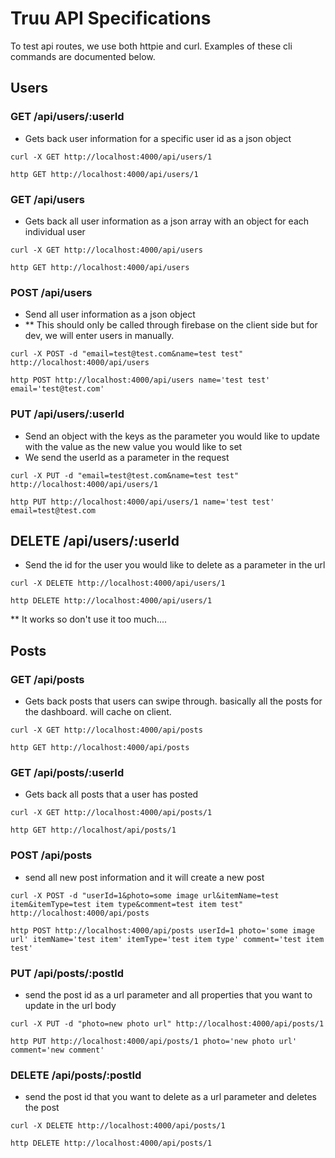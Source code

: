 # Truu API Specifications
To test api routes, we use both httpie and curl. Examples of these cli commands are documented below.

## Users
### GET /api/users/:userId
- Gets back user information for a specific user id as a json object

`curl -X GET http://localhost:4000/api/users/1`

`http GET http://localhost:4000/api/users/1`

### GET /api/users
- Gets back all user information as a json array with an object for each individual user

`curl -X GET http://localhost:4000/api/users`

`http GET http://localhost:4000/api/users`

### POST /api/users
- Send all user information as a json object
- ** This should only be called through firebase on the client side but for dev, we will enter users in manually.

`curl -X POST -d "email=test@test.com&name=test test" http://localhost:4000/api/users`

`http POST http://localhost:4000/api/users name='test test' email='test@test.com'`

### PUT /api/users/:userId
- Send an object with the keys as the parameter you would like to update with the value as the new value you would like to set
- We send the userId as a parameter in the request

`curl -X PUT -d "email=test@test.com&name=test test" http://localhost:4000/api/users/1`

`http PUT http://localhost:4000/api/users/1 name='test test' email=test@test.com`

## DELETE /api/users/:userId
- Send the id for the user you would like to delete as a parameter in the url

`curl -X DELETE http://localhost:4000/api/users/1`

`http DELETE http://localhost:4000/api/users/1`

** It works so don't use it too much....

## Posts
### GET /api/posts
- Gets back posts that users can swipe through. basically all the posts for the dashboard. will cache on client.

`curl -X GET http://localhost:4000/api/posts`

`http GET http://localhost:4000/api/posts`

### GET /api/posts/:userId
- Gets back all posts that a user has posted

`curl -X GET http://localhost:4000/api/posts/1`

`http GET http://localhost/api/posts/1`

### POST /api/posts
- send all new post information and it will create a new post

`curl -X POST -d "userId=1&photo=some image url&itemName=test item&itemType=test item type&comment=test item test" http://localhost:4000/api/posts`

`http POST http://localhost:4000/api/posts userId=1 photo='some image url' itemName='test item' itemType='test item type' comment='test item test'`

### PUT /api/posts/:postId
- send the post id as a url parameter and all properties that you want to update in the url body

`curl -X PUT -d "photo=new photo url" http://localhost:4000/api/posts/1`

`http PUT http://localhost:4000/api/posts/1 photo='new photo url' comment='new comment'`

### DELETE /api/posts/:postId
- send the post id that you want to delete as a url parameter and deletes the post

`curl -X DELETE http://localhost:4000/api/posts/1`

`http DELETE http://localhost:4000/api/posts/1`